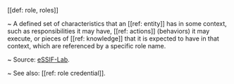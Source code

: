 [[def: role, roles]]

~ A defined set of characteristics that an [[ref: entity]] has in some context, such as responsibilities it may have, [[ref: actions]] (behaviors) it may execute, or pieces of [[ref: knowledge]] that it is expected to have in that context, which are referenced by a specific role name.

~ Source: [eSSIF-Lab](https://essif-lab.github.io/framework/docs/essifLab-glossary#role).

~ See also: [[ref: role credential]].
